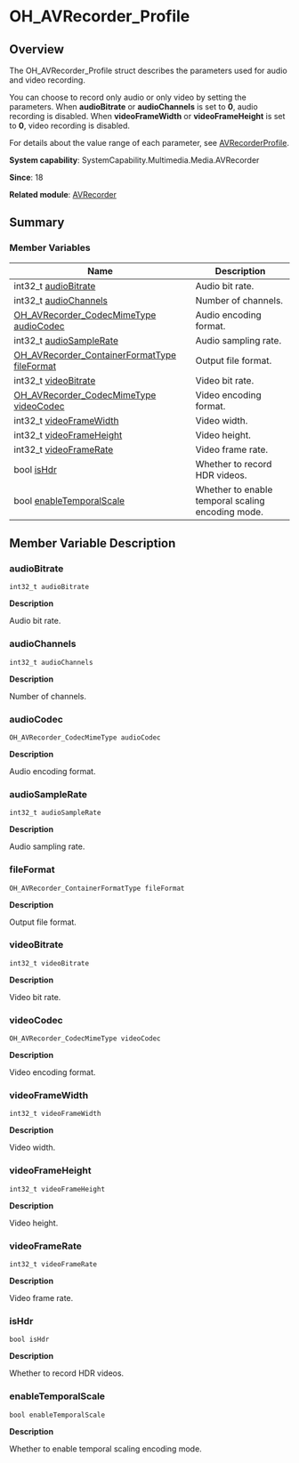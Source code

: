# OH_AVRecorder_Profile


## Overview

The OH_AVRecorder_Profile struct describes the parameters used for audio and video recording.

You can choose to record only audio or only video by setting the parameters. When **audioBitrate** or **audioChannels** is set to **0**, audio recording is disabled. When **videoFrameWidth** or **videoFrameHeight** is set to **0**, video recording is disabled.

For details about the value range of each parameter, see [AVRecorderProfile](js-apis-media.md#avrecorderprofile9).

**System capability**: SystemCapability.Multimedia.Media.AVRecorder

**Since**: 18

**Related module**: [AVRecorder](_a_v_recorder.md)


## Summary


### Member Variables

| Name| Description| 
| -------- | -------- |
| int32_t [audioBitrate](#audiobitrate) | Audio bit rate.| 
| int32_t [audioChannels](#audiochannels) | Number of channels.| 
| [OH_AVRecorder_CodecMimeType](_a_v_recorder.md#oh_avrecorder_codecmimetype) [audioCodec](#audiocodec) | Audio encoding format.| 
| int32_t [audioSampleRate](#audiosamplerate) | Audio sampling rate.| 
| [OH_AVRecorder_ContainerFormatType](_a_v_recorder.md#oh_avrecorder_containerformattype) [fileFormat](#fileformat) | Output file format.| 
| int32_t [videoBitrate](#videobitrate) | Video bit rate.| 
| [OH_AVRecorder_CodecMimeType](_a_v_recorder.md#oh_avrecorder_codecmimetype) [videoCodec](#videocodec) | Video encoding format.| 
| int32_t [videoFrameWidth](#videoframewidth) | Video width.| 
| int32_t [videoFrameHeight](#videoframeheight) | Video height.| 
| int32_t [videoFrameRate](#videoframerate) | Video frame rate.| 
| bool [isHdr](#ishdr) | Whether to record HDR videos.| 
| bool [enableTemporalScale](#enabletemporalscale) | Whether to enable temporal scaling encoding mode.| 


## Member Variable Description


### audioBitrate

```
int32_t audioBitrate
```

**Description**

Audio bit rate.


### audioChannels

```
int32_t audioChannels
```

**Description**

Number of channels.


### audioCodec

```
OH_AVRecorder_CodecMimeType audioCodec
```

**Description**

Audio encoding format.


### audioSampleRate

```
int32_t audioSampleRate
```

**Description**

Audio sampling rate.


### fileFormat

```
OH_AVRecorder_ContainerFormatType fileFormat
```

**Description**

Output file format.


### videoBitrate

```
int32_t videoBitrate
```

**Description**

Video bit rate.


### videoCodec

```
OH_AVRecorder_CodecMimeType videoCodec
```

**Description**

Video encoding format.


### videoFrameWidth

```
int32_t videoFrameWidth
```

**Description**

Video width.


### videoFrameHeight

```
int32_t videoFrameHeight
```

**Description**

Video height.


### videoFrameRate

```
int32_t videoFrameRate
```

**Description**

Video frame rate.


### isHdr

```
bool isHdr
```

**Description**

Whether to record HDR videos.


### enableTemporalScale

```
bool enableTemporalScale
```

**Description**

Whether to enable temporal scaling encoding mode.
